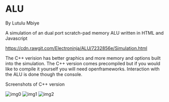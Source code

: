 # ALU
By Lutulu Mbiye

A simulation of an dual port scratch-pad memory ALU written in HTML and Javascript

https://cdn.rawgit.com/Electroninja/ALU/7232856e/Simulation.html

The C++ verision has better graphics and more memory and options built into the simulation. The C++ version comes precompiled but if you would like to compile it yourself you will need openframeworks. Interaction with the ALU is done though the console.

Screenshots of C++ version

![img0](https://github.com/LutuluM/ALU/blob/master/Images/main%20menu.PNG)
![img1](https://github.com/LutuluM/ALU/blob/master/Images/graphics%20alu.PNG)
![img2](https://github.com/LutuluM/ALU/blob/master/Images/operation%20menu.PNG)
